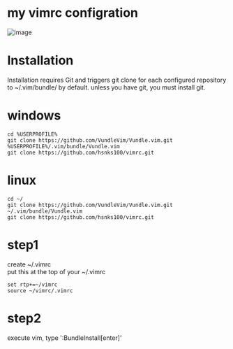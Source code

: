 # my vimrc configration
![image](https://cloud.githubusercontent.com/assets/3623889/25554361/6eef0350-2d06-11e7-89ad-ab645dfaf0e3.png)


# Installation
Installation requires Git and triggers git clone for each configured repository to ~/.vim/bundle/ by default. unless you have git, you must install git. 




# windows
```
cd %USERPROFILE%
git clone https://github.com/VundleVim/Vundle.vim.git %USERPROFILE%/.vim/bundle/Vundle.vim
git clone https://github.com/hsnks100/vimrc.git
```

# linux
```
cd ~/
git clone https://github.com/VundleVim/Vundle.vim.git ~/.vim/bundle/Vundle.vim
git clone https://github.com/hsnks100/vimrc.git
```

# step1

create ~/.vimrc  
put this at the top of your ~/.vimrc

``` 
set rtp+=~/vimrc  
source ~/vimrc/.vimrc 
```



# step2
execute vim, type ':BundleInstall[enter]'



